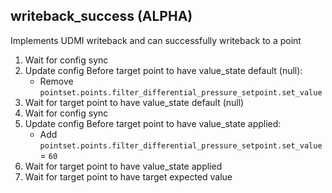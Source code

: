 
## writeback_success (ALPHA)

Implements UDMI writeback and can successfully writeback to a point

1. Wait for config sync
1. Update config Before target point to have value_state default (null):
    * Remove `pointset.points.filter_differential_pressure_setpoint.set_value`
1. Wait for target point to have value_state default (null)
1. Wait for config sync
1. Update config Before target point to have value_state applied:
    * Add `pointset.points.filter_differential_pressure_setpoint.set_value` = `60`
1. Wait for target point to have value_state applied
1. Wait for target point to have target expected value
